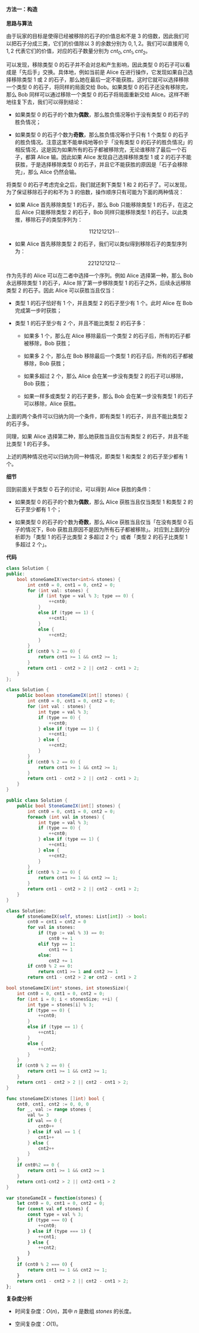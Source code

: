 #### 方法一：构造

**思路与算法**

由于玩家的目标是使得已经被移除的石子的价值总和不是 $3$ 的倍数，因此我们可以把石子分成三类，它们的价值除以 $3$ 的余数分别为 $0, 1, 2$。我们可以直接用 $0, 1, 2$ 代表它们的价值，对应的石子数量分别为 $\textit{cnt}_0, \textit{cnt}_1, \textit{cnt}_2$。

可以发现，移除类型 $0$ 的石子并不会对总和产生影响，因此类型 $0$ 的石子可以看成是「先后手」交换。具体地，例如当前是 Alice 在进行操作，它发现如果自己选择移除类型 $1$ 或 $2$ 的石子，那么她在最后一定不能获胜。这时它就可以选择移除一个类型 $0$ 的石子，将同样的局面交给 Bob。如果类型 $0$ 的石子还没有移除完，那么 Bob 同样可以通过移除一个类型 $0$ 的石子将局面重新交给 Alice。这样不断地往复下去，我们可以得到结论：

- 如果类型 $0$ 的石子的个数为**偶数**，那么胜负情况等价于没有类型 $0$ 的石子的胜负情况；

- 如果类型 $0$ 的石子个数为**奇数**，那么胜负情况等价于只有 $1$ 个类型 $0$ 的石子的胜负情况。注意这里不能单纯地等价于「没有类型 $0$ 的石子的胜负情况」的相反情况，这是因为如果所有的石子都被移除完，无论谁移除了最后一个石子，都算 Alice 输。因此如果 Alice 发现自己选择移除类型 $1$ 或 $2$ 的石子不能获胜，于是选择移除类型 $0$ 的石子，并且它不能获胜的原因是「石子会移除完」，那么 Alice 仍然会输。

将类型 $0$ 的石子考虑完全之后，我们就还剩下类型 $1$ 和 $2$ 的石子了。可以发现，为了保证移除石子的和不为 $3$ 的倍数，操作顺序只有可能为下面的两种情况：

- 如果 Alice 首先移除类型 $1$ 的石子，那么 Bob 只能移除类型 $1$ 的石子，在这之后 Alice 只能移除类型 $2$ 的石子，Bob 同样只能移除类型 $1$ 的石子。以此类推，移除石子的类型序列为：

    $$
    1121212121 \cdots
    $$

- 如果 Alice 首先移除类型 $2$ 的石子，我们可以类似得到移除石子的类型序列为：

    $$
    2212121212 \cdots
    $$

作为先手的 Alice 可以在二者中选择一个序列。例如 Alice 选择第一种，那么 Bob 永远移除类型 $1$ 的石子，Alice 除了第一步移除类型 $1$ 的石子之外，后续永远移除类型 $2$ 的石子。因此 Alice 可以获胜当且仅当：

- 类型 $1$ 的石子恰好有 $1$ 个，并且类型 $2$ 的石子至少有 $1$ 个。此时 Alice 在 Bob 完成第一步时获胜；

- 类型 $1$ 的石子至少有 $2$ 个，并且不能比类型 $2$ 的石子多：

    - 如果多 $1$ 个，那么在 Alice 移除最后一个类型 $2$ 的石子后，所有的石子都被移除，Bob 获胜；
    
    - 如果多 $2$ 个，那么在 Bob 移除最后一个类型 $1$ 的石子后，所有的石子都被移除，Bob 获胜；

    - 如果多超过 $2$ 个，那么 Alice 会在某一步没有类型 $2$ 的石子可以移除，Bob 获胜；

    - 如果一样多或类型 $2$ 的石子更多，那么 Bob 会在某一步没有类型 $1$ 的石子可以移除，Alice 获胜。

上面的两个条件可以归纳为同一个条件，即有类型 $1$ 的石子，并且不能比类型 $2$ 的石子多。

同理，如果 Alice 选择第二种，那么她获胜当且仅当有类型 $2$ 的石子，并且不能比类型 $1$ 的石子多。

上述的两种情况也可以归纳为同一种情况，即类型 $1$ 和类型 $2$ 的石子至少都有 $1$ 个。

**细节**

回到前面关于类型 $0$ 石子的讨论，可以得到 Alice 获胜的条件：

- 如果类型 $0$ 的石子的个数为**偶数**，那么 Alice 获胜当且仅当类型 $1$ 和类型 $2$ 的石子至少都有 $1$ 个；

- 如果类型 $0$ 的石子的个数为**奇数**，那么 Alice 获胜当且仅当「在没有类型 $0$ 石子的情况下，Bob 获胜且原因不是因为所有石子都被移除」。对应到上面的分析即为「类型 $1$ 的石子比类型 $2$ 多超过 $2$ 个」或者「类型 $2$ 的石子比类型 $1$ 多超过 $2$ 个」。

**代码**

```C++ [sol1-C++]
class Solution {
public:
    bool stoneGameIX(vector<int>& stones) {
        int cnt0 = 0, cnt1 = 0, cnt2 = 0;
        for (int val: stones) {
            if (int type = val % 3; type == 0) {
                ++cnt0;
            }
            else if (type == 1) {
                ++cnt1;
            }
            else {
                ++cnt2;
            }
        }
        if (cnt0 % 2 == 0) {
            return cnt1 >= 1 && cnt2 >= 1;
        }
        return cnt1 - cnt2 > 2 || cnt2 - cnt1 > 2;
    }
};
```

```Java [sol1-Java]
class Solution {
    public boolean stoneGameIX(int[] stones) {
        int cnt0 = 0, cnt1 = 0, cnt2 = 0;
        for (int val : stones) {
            int type = val % 3;
            if (type == 0) {
                ++cnt0;
            } else if (type == 1) {
                ++cnt1;
            } else {
                ++cnt2;
            }
        }
        if (cnt0 % 2 == 0) {
            return cnt1 >= 1 && cnt2 >= 1;
        }
        return cnt1 - cnt2 > 2 || cnt2 - cnt1 > 2;
    }
}
```

```C# [sol1-C#]
public class Solution {
    public bool StoneGameIX(int[] stones) {
        int cnt0 = 0, cnt1 = 0, cnt2 = 0;
        foreach (int val in stones) {
            int type = val % 3;
            if (type == 0) {
                ++cnt0;
            } else if (type == 1) {
                ++cnt1;
            } else {
                ++cnt2;
            }
        }
        if (cnt0 % 2 == 0) {
            return cnt1 >= 1 && cnt2 >= 1;
        }
        return cnt1 - cnt2 > 2 || cnt2 - cnt1 > 2;
    }
}
```

```Python [sol1-Python3]
class Solution:
    def stoneGameIX(self, stones: List[int]) -> bool:
        cnt0 = cnt1 = cnt2 = 0
        for val in stones:
            if (typ := val % 3) == 0:
                cnt0 += 1
            elif typ == 1:
                cnt1 += 1
            else:
                cnt2 += 1
        if cnt0 % 2 == 0:
            return cnt1 >= 1 and cnt2 >= 1
        return cnt1 - cnt2 > 2 or cnt2 - cnt1 > 2
```

```C [sol1-C]
bool stoneGameIX(int* stones, int stonesSize){
    int cnt0 = 0, cnt1 = 0, cnt2 = 0;
    for (int i = 0; i < stonesSize; ++i) {
        int type = stones[i] % 3;
        if (type == 0) {
            ++cnt0;
        }
        else if (type == 1) {
            ++cnt1;
        }
        else {
            ++cnt2;
        }
    }
    if (cnt0 % 2 == 0) {
        return cnt1 >= 1 && cnt2 >= 1;
    }
    return cnt1 - cnt2 > 2 || cnt2 - cnt1 > 2;
}
```

```go [sol1-Golang]
func stoneGameIX(stones []int) bool {
    cnt0, cnt1, cnt2 := 0, 0, 0
    for _, val := range stones {
        val %= 3
        if val == 0 {
            cnt0++
        } else if val == 1 {
            cnt1++
        } else {
            cnt2++
        }
    }
    if cnt0%2 == 0 {
        return cnt1 >= 1 && cnt2 >= 1
    }
    return cnt1-cnt2 > 2 || cnt2-cnt1 > 2
}
```

```JavaScript [sol1-JavaScript]
var stoneGameIX = function(stones) {
    let cnt0 = 0, cnt1 = 0, cnt2 = 0;
    for (const val of stones) {
        const type = val % 3;
        if (type === 0) {
            ++cnt0;
        } else if (type === 1) {
            ++cnt1;
        } else {
            ++cnt2;
        }
    }
    if (cnt0 % 2 === 0) {
        return cnt1 >= 1 && cnt2 >= 1;
    }
    return cnt1 - cnt2 > 2 || cnt2 - cnt1 > 2;
};
```

**复杂度分析**

- 时间复杂度：$O(n)$，其中 $n$ 是数组 $\textit{stones}$ 的长度。

- 空间复杂度：$O(1)$。